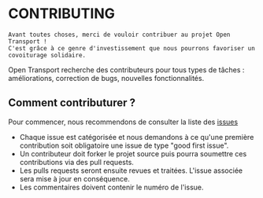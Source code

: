 # CONTRIBUTING

```
Avant toutes choses, merci de vouloir contribuer au projet Open Transport !   
C'est grâce à ce genre d'investissement que nous pourrons favoriser un covoiturage solidaire.
```

Open Transport recherche des contributeurs pour tous types de tâches : améliorations, correction de bugs, nouvelles fonctionnalités.

## Comment contributurer ?


Pour commencer, nous recommendons de consulter la liste des [issues](https://github.com/OpenClassrooms-Student-Center/7688581-Expert-Git-GitHub/issues)   

- Chaque issue est catégorisée et nous demandons à ce qu'une première contribution soit obligatoire une issue de type "good first issue".  
- Un contributeur doit forker le projet source puis pourra soumettre ces contributions via des pull requests.  
- Les pulls requests seront ensuite revues et traitées. L'issue associée sera mise à jour en conséquence.  
- Les commentaires doivent contenir le numéro de l'issue.
